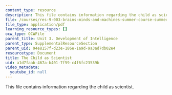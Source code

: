 ```yaml
---
content_type: resource
description: This file contains information regarding the child as scientist.
file: /courses/res-9-003-brains-minds-and-machines-summer-course-summer-2015/a1d7faab467ab4017f59c4f6fc23539b_MITRES_9_003SUM15_Lec3-5.pdf
file_type: application/pdf
learning_resource_types: []
ocw_type: OCWFile
parent_title: Unit 3. Development of Intelligence
parent_type: SupplementalResourceSection
parent_uid: 94e8157f-d23e-186e-1a9d-9a3ad7db02e4
resourcetype: Document
title: The Child as Scientist
uid: a1d7faab-467a-b401-7f59-c4f6fc23539b
video_metadata:
  youtube_id: null
---
```

This file contains information regarding the child as scientist.

